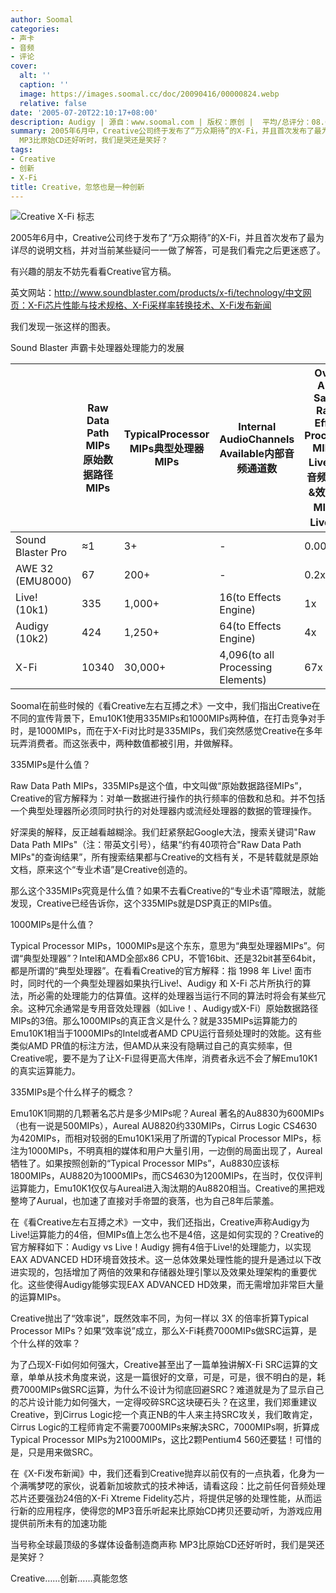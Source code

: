 ```yaml
---
author: Soomal
categories:
- 声卡
- 音频
- 评论
cover:
  alt: ''
  caption: ''
  image: https://images.soomal.cc/doc/20090416/00000824.webp
  relative: false
date: '2005-07-20T22:10:17+08:00'
description: Audigy | 源自：www.soomal.com | 版权：原创 |  平均/总评分：08.60/43
summary: 2005年6月中，Creative公司终于发布了“万众期待”的X-Fi，并且首次发布了最为详尽的说明文档，并对当前某些疑问一一做了解答，可是我们看完之后更迷惑了。当号称全球最顶级的多媒体设备制造商声称
  MP3比原始CD还好听时，我们是哭还是笑好？
tags:
- Creative
- 创新
- X-Fi
title: Creative，忽悠也是一种创新
---
```


![Creative X-Fi 标志](https://images.soomal.cc/doc/20090416/00000824.webp)



2005年6月中，Creative公司终于发布了“万众期待”的X-Fi，并且首次发布了最为详尽的说明文档，并对当前某些疑问一一做了解答，可是我们看完之后更迷惑了。

有兴趣的朋友不妨先看看Creative官方稿。

英文网站：http://www.soundblaster.com/products/x-fi/technology/中文网页：X-Fi芯片性能与技术规格、X-Fi采样率转换技术、X-Fi发布新闻

我们发现一张这样的图表。

Sound Blaster 声霸卡处理器处理能力的发展

|  | Raw Data Path MIPs原始数据路径MIPs | TypicalProcessor MIPs典型处理器MIPs | Internal AudioChannels Available内部音频通道数 | Overall Audio Sample Rate & Effects Processing MIPs vs Live! 总体音频采样率&效果处理MIPs 与Live!比较 | No. of Simultaneous Real-time Effects同步实时效果处理数量 | No. Transistor晶体管数量 |
| --- | --- | --- | --- | --- | --- | --- |
| Sound Blaster Pro | ≈1 | 3+ | - | 0.0001x | - | 100k |
| AWE 32 (EMU8000) | 67 | 200+ | - | 0.2x | - | 500k |
| Live! (10k1) | 335 | 1,000+ | 16(to Effects Engine) | 1x | 1 | 2M |
| Audigy (10k2) | 424 | 1,250+ | 64(to Effects Engine) | 4x | 4 | 4.6M |
| X-Fi | 10340 | 30,000+ | 4,096(to all Processing Elements) | 67x | 8 | 51.1M |

Soomal在前些时候的《看Creative左右互搏之术》一文中，我们指出Creative在不同的宣传背景下，Emu10K1使用335MIPs和1000MIPs两种值，在打击竞争对手时，是1000MIPs，而在于X-Fi对比时是335MIPs，我们突然感觉Creative在多年玩弄消费者。而这张表中，两种数值都被引用，并做解释。

335MIPs是什么值？

Raw Data Path MIPs，335MIPs是这个值，中文叫做“原始数据路径MIPs”，Creative的官方解释为：对单一数据进行操作的执行频率的倍数和总和。并不包括一个典型处理器所必须同时执行的对处理器内或流经处理器的数据的管理操作。

好深奥的解释，反正越看越糊涂。我们赶紧祭起Google大法，搜索关键词"Raw Data Path MIPs"（注：带英文引号），结果“约有40项符合"Raw Data Path MIPs"的查询结果”，所有搜索结果都与Creative的文档有关，不是转载就是原始文档，原来这个“专业术语”是Creative创造的。

那么这个335MIPs究竟是什么值？如果不去看Creative的“专业术语”障眼法，就能发现，Creative已经告诉你，这个335MIPs就是DSP真正的MIPs值。

1000MIPs是什么值？

Typical Processor MIPs，1000MIPs是这个东东，意思为“典型处理器MIPs”。何谓“典型处理器”？Intel和AMD全部x86 CPU，不管16bit、还是32bit甚至64bit，都是所谓的“典型处理器”。在看看Creative的官方解释：指 1998 年 Live! 面市时，同时代的一个典型处理器如果执行Live!、Audigy 和 X-Fi 芯片所执行的算法，所必需的处理能力的估算值。这样的处理器当运行不同的算法时将会有某些冗余。这种冗余通常是专用音效处理器（如Live！、Audigy或X-Fi）原始数据路径MIPs的3倍。那么1000MIPs的真正含义是什么？就是335MIPs运算能力的Emu10K1相当于1000MIPs的Intel或者AMD CPU运行音频处理时的效能。这有些类似AMD PR值的标注方法，但AMD从来没有隐瞒过自己的真实频率，但Creative呢，要不是为了让X-Fi显得更高大伟岸，消费者永远不会了解Emu10K1的真实运算能力。

335MIPs是个什么样子的概念？

Emu10K1同期的几颗著名芯片是多少MIPs呢？Aureal 著名的Au8830为600MIPs（也有一说是500MIPs），Aureal AU8820约330MIPs，Cirrus Logic CS4630为420MIPs，而相对较弱的Emu10K1采用了所谓的Typical Processor MIPs，标注为1000MIPs，不明真相的媒体和用户大量引用，一边倒的局面出现了，Aureal牺牲了。如果按照创新的“Typical Processor MIPs”，Au8830应该标1800MIPs，AU8820为1000MIPs，而CS4630为1200MIPs，在当时，仅仅评判运算能力，Emu10K1仅仅与Aureal进入淘汰期的Au8820相当。Creative的黑把戏整垮了Aurual，也加速了直接对手帝盟的衰落，也为自己8年后蒙羞。

在《看Creative左右互搏之术》一文中，我们还指出，Creative声称Audigy为Live!运算能力的4倍，但MIPs值上怎么也不是4倍，这是如何实现的？Creative的官方解释如下：Audigy vs Live！Audigy 拥有4倍于Live!的处理能力，以实现EAX ADVANCED HD环境音效技术。这一总体效果处理性能的提升是通过以下改进实现的，包括增加了两倍的效果和存储器处理引擎以及效果处理架构的重要优化。这些使得Audigy能够实现EAX ADVANCED HD效果，而无需增加非常巨大量的运算MIPs。

Creative抛出了“效率说”，既然效率不同，为何一样以 3X 的倍率折算Typical Processor MIPs？如果“效率说”成立，那么X-Fi耗费7000MIPs做SRC运算，是个什么样的效率？

为了凸现X-Fi如何如何强大，Creative甚至出了一篇单独讲解X-Fi SRC运算的文章，单单从技术角度来说，这是一篇很好的文章，可是，可是，很不明白的是，耗费7000MIPs做SRC运算，为什么不设计为彻底回避SRC？难道就是为了显示自己的芯片设计能力如何强大，一定得咬碎SRC这块硬石头？在这里，我们郑重建议Creative，到Cirrus Logic挖一个真正NB的牛人来主持SRC攻关，我们敢肯定，Cirrus Logic的工程师肯定不需要7000MIPs来解决SRC，7000MIPs啊，折算成Typical Processor MIPs为21000MIPs，这比2颗Pentium4 560还要猛！可惜的是，只是用来做SRC。

在《X-Fi发布新闻》中，我们还看到Creative抛弃以前仅有的一点执着，化身为一个满嘴梦呓的家伙，说着新加坡款式的技术神话，请看这段：比之前任何音频处理芯片还要强劲24倍的X-Fi Xtreme Fidelity芯片，将提供足够的处理性能，从而运行新的应用程序，使得您的MP3音乐听起来比原始CD拷贝还要动听，为游戏应用提供前所未有的加速功能

当号称全球最顶级的多媒体设备制造商声称 MP3比原始CD还好听时，我们是哭还是笑好？

Creative……创新……真能忽悠